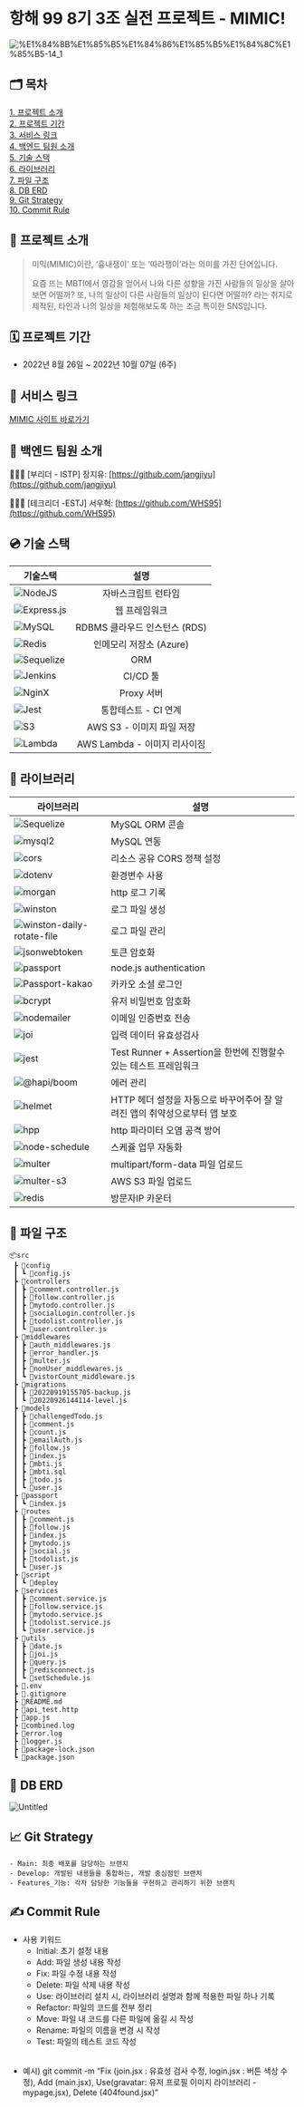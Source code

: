# 항해 99 8기 3조 실전 프로젝트 - MIMIC!

![%E1%84%8B%E1%85%B5%E1%84%86%E1%85%B5%E1%84%8C%E1%85%B5-14_1](https://user-images.githubusercontent.com/102751923/192713360-ebe2bb31-ceb3-484e-bf09-9dcb7af2f20f.png)

## 🗂️ **목차**
[1. 프로젝트 소개](#**📖-프로젝트-소개**)  
[2. 프로젝트 기간](#**🗓-프로젝트-기간**)  
[3. 서비스 링크](#🔗서비스-링크)  
[4. 백엔드 팀원 소개](#**👥-백엔드-팀원-소개**)  
[5. 기술 스택](#**💿-기술-스택**)  
[6. 라이브러리](#**📖-라이브러리**)  
[7. 파일 구조](#**📂-파일-구조**)  
[8. DB ERD](#****DB-ERD****)  
[9. Git Strategy](#**📈-Git-Strategy**)  
[10. Commit Rule](#**✍-Commit-Rule**)  

## **📖 프로젝트 소개**

> 미믹(MIMIC)이란, ‘흉내쟁이’ 또는 ‘따라쟁이’라는 의미를 가진 단어입니다.
> 
> 
> 요즘 뜨는 MBTI에서 영감을 얻어서 나와 다른 성향을 가진 사람들의 일상을 살아보면 어떨까? 또, 나의 일상이 다른 사람들의 일상이 된다면 어떨까? 라는 취지로 제작된, 타인과 나의 일상을 체험해보도록 하는 조금 특이한 SNS입니다.
> 

## **🗓 프로젝트 기간**

- 2022년 8월 26일 ~ 2022년 10월 07일 (6주)

## 🔗 서비스 링크

[MIMIC 사이트 바로가기](https://www.todaysmimic.today/)

## **👥 백엔드 팀원 소개**

👨🏻‍💻 [부리더 - ISTP] 장지유: [https://github.com/jangjiyu](https://github.com/jangjiyu)

👨🏻‍💻 [테크리더 -ESTJ] 서우혁: [https://github.com/WHS95](https://github.com/WHS95)

## **💿 기술 스택**

기술스택 | 설명
---|:---:
![NodeJS](https://img.shields.io/badge/node.js-6DA55F?style=for-the-badge&logo=node.js&logoColor=white) | 자바스크립트 런타임
![Express.js](https://img.shields.io/badge/express.js-%23404d59.svg?style=for-the-badge&logo=express&logoColor=%2361DAFB) | 웹 프레임워크
![MySQL](https://img.shields.io/badge/mysql-%2300f.svg?style=for-the-badge&logo=mysql&logoColor=white) | RDBMS 클라우드 인스턴스 (RDS)
![Redis](https://img.shields.io/badge/redis-%23DD0031.svg?style=for-the-badge&logo=redis&logoColor=white) | 인메모리 저장소 (Azure)
![Sequelize](https://img.shields.io/badge/Sequelize-52B0E7?style=for-the-badge&logo=Sequelize&logoColor=white) | ORM
![Jenkins](https://img.shields.io/badge/Jenkins-D24939?style=for-the-badge&logo=Jenkins&logoColor=white) | CI/CD 툴
![NginX](https://img.shields.io/badge/nginx-green?style=for-the-badge&logo=nginx&logoColor=white) | Proxy 서버
![Jest](https://img.shields.io/badge/Jest-C21325?style=for-the-badge&logo=Jest&logoColor=white) | 통합테스트 - CI 연계
![S3](https://img.shields.io/badge/S3-569A31?style=for-the-badge&logo=AmazonS3&logoColor=white) | AWS S3 - 이미지 파일 저장
![Lambda](https://img.shields.io/badge/Lambda-FF9900?style=for-the-badge&logo=AWSLambda&logoColor=white) | AWS Lambda - 이미지 리사이징

## **📖 라이브러리**

| 라이브러리 | 설명 |
| --- | --- |
![Sequelize](https://img.shields.io/badge/Sequelize-52B0E7?style=flat&logoColor=white) | MySQL ORM 콘솔 |
![mysql2](https://img.shields.io/badge/mysql2-52B0E7?style=flat&logoColor=white) | MySQL 연동 |
![cors](https://img.shields.io/badge/cors-52B0E7?style=flat&logoColor=white) | 리소스 공유 CORS 정책 설정 |
![dotenv](https://img.shields.io/badge/dotenv-52B0E7?style=flat&logoColor=black) | 환경변수 사용 |
![morgan](https://img.shields.io/badge/morgan-52B0E7?style=flat&logoColor=white) | http 로그 기록 |
![winston](https://img.shields.io/badge/winston-52B0E7?style=flat&logoColor=white) | 로그 파일 생성 |
![winston-daily-rotate-file](https://img.shields.io/badge/winston_daily_rotate_file-52B0E7?style=flat&logoColor=white) | 로그 파일 관리 |
![jsonwebtoken](https://img.shields.io/badge/jsonwebtoken-52B0E7?style=flat&logoColor=white) | 토큰 암호화 |
![passport](https://img.shields.io/badge/passport-52B0E7?style=flat&logoColor=white) | node.js authentication |
![Passport-kakao](https://img.shields.io/badge/Passport_kakao-52B0E7?style=flat&logoColor=white) | 카카오 소셜 로그인 |
![bcrypt](https://img.shields.io/badge/bcrypt-52B0E7?style=flat&logoColor=white) | 유저 비밀번호 암호화 |
![nodemailer](https://img.shields.io/badge/nodemailer-52B0E7?style=flat&logoColor=white) | 이메일 인증번호 전송 |
![joi](https://img.shields.io/badge/joi-52B0E7?style=flat&logoColor=white) | 입력 데이터 유효성검사 |
![jest](https://img.shields.io/badge/jest-52B0E7?style=flat&logoColor=white) | Test Runner + Assertion을 한번에 진행할수 있는 테스트 프레임워크 |
![@hapi/boom](https://img.shields.io/badge/@hapi/boom-52B0E7?style=flat&logoColor=white) | 에러 관리 |
![helmet](https://img.shields.io/badge/helmet-52B0E7?style=flat&logoColor=white) | HTTP 헤더 설정을 자동으로 바꾸어주어 잘 알려진 앱의 취약성으로부터 앱 보호  |
![hpp](https://img.shields.io/badge/Sequelize-52B0E7?style=flat&logoColor=white) | http 파라미터 오염 공격 방어 |
![node-schedule](https://img.shields.io/badge/node_schedule-52B0E7?style=flat&logoColor=white) | 스케쥴 업무 자동화 |
![multer](https://img.shields.io/badge/multer-52B0E7?style=flat&logoColor=white) | multipart/form-data 파일 업로드 |
![multer-s3](https://img.shields.io/badge/multer_s3-52B0E7?style=flat&logoColor=white) | AWS S3 파일 업로드 |
![redis](https://img.shields.io/badge/redis-52B0E7?style=flat&logoColor=white) | 방문자IP 카운터 |

## **📂 파일 구조**

```
📦src
 ┣ 📂config
 ┃ ┗ 📜config.js
 ┣ 📂controllers
 ┃ ┣ 📜comment.controller.js
 ┃ ┣ 📜follow.controller.js
 ┃ ┣ 📜mytodo.controller.js
 ┃ ┣ 📜socialLogin.controller.js
 ┃ ┣ 📜todolist.controller.js
 ┃ ┗ 📜user.controller.js
 ┣ 📂middlewares
 ┃ ┣ 📜auth_middlewares.js
 ┃ ┣ 📜error_handler.js
 ┃ ┣ 📜multer.js
 ┃ ┣ 📜nonUser_middlewares.js
 ┃ ┗ 📜vistorCount_middleware.js
 ┣ 📂migrations
 ┃ ┣ 📜20220919155705-backup.js
 ┃ ┗ 📜20220926144114-level.js
 ┣ 📂models
 ┃ ┣ 📜challengedTodo.js
 ┃ ┣ 📜comment.js
 ┃ ┣ 📜count.js
 ┃ ┣ 📜emailAuth.js
 ┃ ┣ 📜follow.js
 ┃ ┣ 📜index.js
 ┃ ┣ 📜mbti.js
 ┃ ┣ 📜mbti.sql
 ┃ ┣ 📜todo.js
 ┃ ┗ 📜user.js
 ┣ 📂passport
 ┃ ┗ 📜index.js
 ┣ 📂routes
 ┃ ┣ 📜comment.js
 ┃ ┣ 📜follow.js
 ┃ ┣ 📜index.js
 ┃ ┣ 📜mytodo.js
 ┃ ┣ 📜social.js
 ┃ ┣ 📜todolist.js
 ┃ ┗ 📜user.js
 ┣ 📂script
 ┃ ┗ 📜deploy
 ┣ 📂services
 ┃ ┣ 📜comment.service.js
 ┃ ┣ 📜follow.service.js
 ┃ ┣ 📜mytodo.service.js
 ┃ ┣ 📜todolist.service.js
 ┃ ┗ 📜user.service.js
 ┣ 📂utils
 ┃ ┣ 📜date.js
 ┃ ┣ 📜joi.js
 ┃ ┣ 📜query.js
 ┃ ┣ 📜redisconnect.js
 ┃ ┗ 📜setSchedule.js
 ┣ 📜.env
 ┣ 📜.gitignore
 ┣ 📜README.md
 ┣ 📜api_test.http
 ┣ 📜app.js
 ┣ 📜combined.log
 ┣ 📜error.log
 ┣ 📜logger.js
 ┣ 📜package-lock.json
 ┗ 📜package.json
```

## 📂 ****DB ERD****

![Untitled](https://user-images.githubusercontent.com/102751923/192713435-1a6fedef-550f-472c-af89-b7b3a0a7b035.png)

## **📈 Git Strategy**
    - Main: 최종 배포를 담당하는 브랜치
    - Develop: 개발된 내용들을 통합하는, 개발 중심점인 브랜치
    - Features_기능: 각자 담당한 기능들을 구현하고 관리하기 위한 브랜치

## **✍ Commit Rule**

- 사용 키워드
    - Initial: 초기 설정 내용
    - Add: 파일 생성 내용 작성
    - Fix: 파일 수정 내용 작성
    - Delete: 파일 삭제 내용 작성
    - Use: 라이브러리 설치 시, 라이브러리 설명과 함께 적용한 파일 하나 기록
    - Refactor: 파일의 코드를 전부 정리
    - Move: 파일 내 코드를 다른 파일에 옮길 시 작성
    - Rename: 파일의 이름을 변경 시 작성
    - Test: 파일의 테스트 코드 작성
######
- 예시) git commit -m “Fix (join.jsx : 유효성 검사 수정, login.jsx : 버튼 색상 수정), Add (main.jsx), Use(gravatar: 유저 프로필 이미지 라이브러리 - mypage.jsx), Delete (404found.jsx)”